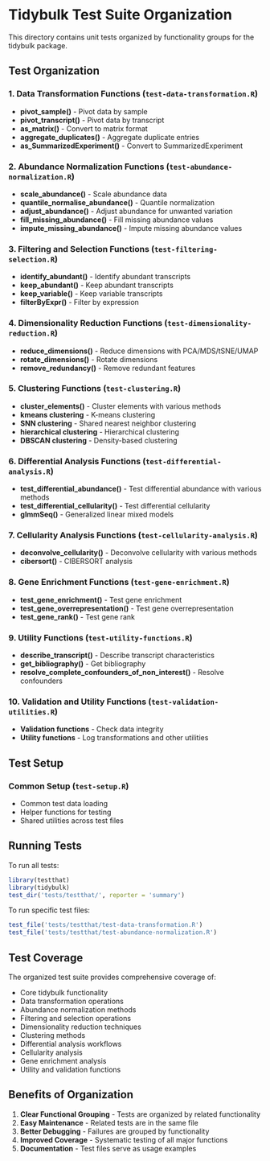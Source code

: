 # Tidybulk Test Suite Organization

This directory contains unit tests organized by functionality groups for the tidybulk package.

## Test Organization

### 1. Data Transformation Functions (`test-data-transformation.R`)
- **pivot_sample()** - Pivot data by sample
- **pivot_transcript()** - Pivot data by transcript
- **as_matrix()** - Convert to matrix format
- **aggregate_duplicates()** - Aggregate duplicate entries
- **as_SummarizedExperiment()** - Convert to SummarizedExperiment

### 2. Abundance Normalization Functions (`test-abundance-normalization.R`)
- **scale_abundance()** - Scale abundance data
- **quantile_normalise_abundance()** - Quantile normalization
- **adjust_abundance()** - Adjust abundance for unwanted variation
- **fill_missing_abundance()** - Fill missing abundance values
- **impute_missing_abundance()** - Impute missing abundance values

### 3. Filtering and Selection Functions (`test-filtering-selection.R`)
- **identify_abundant()** - Identify abundant transcripts
- **keep_abundant()** - Keep abundant transcripts
- **keep_variable()** - Keep variable transcripts
- **filterByExpr()** - Filter by expression

### 4. Dimensionality Reduction Functions (`test-dimensionality-reduction.R`)
- **reduce_dimensions()** - Reduce dimensions with PCA/MDS/tSNE/UMAP
- **rotate_dimensions()** - Rotate dimensions
- **remove_redundancy()** - Remove redundant features

### 5. Clustering Functions (`test-clustering.R`)
- **cluster_elements()** - Cluster elements with various methods
- **kmeans clustering** - K-means clustering
- **SNN clustering** - Shared nearest neighbor clustering
- **hierarchical clustering** - Hierarchical clustering
- **DBSCAN clustering** - Density-based clustering

### 6. Differential Analysis Functions (`test-differential-analysis.R`)
- **test_differential_abundance()** - Test differential abundance with various methods
- **test_differential_cellularity()** - Test differential cellularity
- **glmmSeq()** - Generalized linear mixed models

### 7. Cellularity Analysis Functions (`test-cellularity-analysis.R`)
- **deconvolve_cellularity()** - Deconvolve cellularity with various methods
- **cibersort()** - CIBERSORT analysis

### 8. Gene Enrichment Functions (`test-gene-enrichment.R`)
- **test_gene_enrichment()** - Test gene enrichment
- **test_gene_overrepresentation()** - Test gene overrepresentation
- **test_gene_rank()** - Test gene rank

### 9. Utility Functions (`test-utility-functions.R`)
- **describe_transcript()** - Describe transcript characteristics
- **get_bibliography()** - Get bibliography
- **resolve_complete_confounders_of_non_interest()** - Resolve confounders

### 10. Validation and Utility Functions (`test-validation-utilities.R`)
- **Validation functions** - Check data integrity
- **Utility functions** - Log transformations and other utilities

## Test Setup

### Common Setup (`test-setup.R`)
- Common test data loading
- Helper functions for testing
- Shared utilities across test files

## Running Tests

To run all tests:
```r
library(testthat)
library(tidybulk)
test_dir('tests/testthat/', reporter = 'summary')
```

To run specific test files:
```r
test_file('tests/testthat/test-data-transformation.R')
test_file('tests/testthat/test-abundance-normalization.R')
```

## Test Coverage

The organized test suite provides comprehensive coverage of:
- Core tidybulk functionality
- Data transformation operations
- Abundance normalization methods
- Filtering and selection operations
- Dimensionality reduction techniques
- Clustering methods
- Differential analysis workflows
- Cellularity analysis
- Gene enrichment analysis
- Utility and validation functions

## Benefits of Organization

1. **Clear Functional Grouping** - Tests are organized by related functionality
2. **Easy Maintenance** - Related tests are in the same file
3. **Better Debugging** - Failures are grouped by functionality
4. **Improved Coverage** - Systematic testing of all major functions
5. **Documentation** - Test files serve as usage examples 